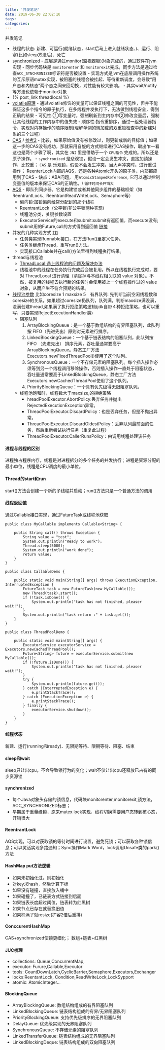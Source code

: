 ```yaml
---
title: '并发笔记'
date: 2019-06-30 22:02:10
tags:
categories:
---
```

并发笔记
<!--more-->
- 线程的状态: 新建、可运行(就绪状态，start后马上进入就绪状态、)、运行、阻塞(比如sleep方法后)、死亡
- [synchronized](https://juejin.im/post/5b4eec7df265da0fa00a118f)
		- 底层是通过monitor(监视器锁)对象完成的，通过软件在jvm实现
		- 同步代码块是 `monitorenter` 和 `monitorexit`完成，同步方法是通过检查`ACC_SYNCHRONIZED`标识符是否被设置
		- 实现方式是jvm在底层调用操作系统的互斥原语mutex实现，被阻塞的线程会被挂起、等待重新调度，会导致“用户态和内核态”两个态之间来回切换，对性能有较大影响。
		- 其实wait/notify等方法也依赖于monitor对象
- {% post_link threadlocal %}
- [volatile原理](https://www.cnblogs.com/paddix/p/5428507.html)
    	- 通过volatile修饰的变量可以保证线程之间的可见性，但并不能保证这多个指令的原子执行，在多线程并发执行下，无法做到线程安全，得到正确的结果
    	- 可见性:①写变量时，强制刷新到主内存中②修改变量后，强制让其他线程的工作内存中的值失效
    	- 顺序性:指令重排序，通过一组处理器指令，实现对内存操作的顺序限制(理解单例的懒加载的双重锁检查中的新建对象的三个过程)
- [CAS](https://juejin.im/post/5a73cbbff265da4e807783f5) / [参考2](https://www.jianshu.com/p/fb6e91b013cc)
    	- 比较，如果原始值没有被修改过，则更新成新的目标值；如果这一步的CAS没有成功，那就采用自旋的方式继续进行CAS操作，取出乍一看这也是两个步骤了啊，其实在 `JNI` 里是借助于一个 `CPU指令` 完成的。所以还是原子操作。
    	- `synchronized` 是悲观锁，假设一定会发生冲突，直接加锁操作，比较重； `CAS` 是 乐观锁，假设不会发生冲突，当大声冲突时，进行重试操作； ReenterLock内部的AQS，还是各种Atomic开头的原子类，内部都应用到了CAS
    	- 缺点：ABA问题， 用`AtomicStampedReference`, 它可以通过控制变量值的版本来保证CAS的正确性。/ `循环时间长开销大`
- [AQS](https://juejin.im/entry/5ae02a7c6fb9a07ac76e7b70)
    	- 即队列同步器。它是构建锁或者其他同步组件的基础框架（如ReentrantLock、ReentrantReadWriteLock、Semaphore等） 
    - 偏向锁:加锁偏向经常分配到的那个线程
    - ReentrantLock（公平锁\非公平锁两种实现)
	- 线程池分类，关键参数设置
  	- ExecutorService的execute和submit:submit有返回值，而execute没有; submit用的Future,call的方式得到返回值 [链接](http://www.jcodecraeer.com/a/chengxusheji/java/2014/0903/1672.html)
- 并发的几种实现方式 [111](https://www.jianshu.com/p/bdac4e8a6839)
  - 任务类实现Runnable接口，在方法Run()里定义任务。
  - 任务类继承Thread，重写run()方法。
  - 实现接口Callable并在call()方法里得到线程执行结果。
- thread与线程池
  - [ThreadLocal 遇上线程池的问题及解决办法](https://www.cnblogs.com/qifenghao/p/8977378.html)
  - 线程池中的线程在任务执行完成后会被复用，所以在线程执行完成时，要对 ThreadLocal 进行清理（清除掉与本线程相关联的 value 对象）。不然，被复用的线程去执行新的任务时会使用被上一个线程操作过的 value 对象，从而产生不符合预期的结果。
- [线程池参数](https://www.jianshu.com/p/d8cdfd6bc7a4)
  比如coresize 1 maxsize 5　有界队列: 
  先判断当前空闲线程数和coresize的关系，如果超过coresize扔队列，队列满，判断maxsize满没满，没满创建thread,如果满了执行拒绝策略逻辑(jdk自带４种拒绝策略，也可以重写，只要实现RejectExecutionHandler类)
  - 阻塞队列
    1. ArrayBlockingQueue：是一个基于数组结构的有界阻塞队列，此队列按 FIFO（先进先出）原则对元素进行排序。
    2. LinkedBlockingQueue：一个基于链表结构的阻塞队列，此队列按FIFO （先进先出） 排序元素，吞吐量通常要高于ArrayBlockingQueue。静态工厂方法Executors.newFixedThreadPool()使用了这个队列。
    3. SynchronousQueue：一个不存储元素的阻塞队列。每个插入操作必须等到另一个线程调用移除操作，否则插入操作一直处于阻塞状态，吞吐量通常要高于LinkedBlockingQueue，静态工厂方法Executors.newCachedThreadPool使用了这个队列。
    4. PriorityBlockingQueue：一个具有优先级得无限阻塞队列。
  - 线程池饱和时，线程数大于maxsize,的拒绝策略
    - hreadPoolExecutor.AbortPolicy:丢弃任务并抛出RejectedExecutionException异常。
    - ThreadPoolExecutor.DiscardPolicy：也是丢弃任务，但是不抛出异常。
    - ThreadPoolExecutor.DiscardOldestPolicy：丢弃队列最前面的任务，然后重新尝试执行任务（重复此过程）
    - ThreadPoolExecutor.CallerRunsPolicy：由调用线程处理该任务

#### 进程与线程的区别
进程独占程序内存，线程是对进程拆分的多个任务的并发执行；进程是资源分配的最小单位，线程是CPU调度的最小单位。

#### Thread的start和run
start()方法会创建一个新的子线程并启动；run()方法只是一个普通方法的调用

#### 线程返回值
通过Callable接口实现，通过FutureTask或线程池获取

```
public class MyCallable implements Callable<String> {

    public String call() throws Exception {
        String value = "test";
        System.out.println("Ready to work");
        Thread.sleep(5000);
        System.out.println("work done");
        return value;
    }
}

public class CallableDemo {

    public static void main(String[] args) throws ExecutionException, InterruptedException {
        FutureTask task = new FutureTask(new MyCallable());
        new Thread(task).start();
        if (!task.isDone()) {
            System.out.println("task has not finished, pleaser wait!");
        }
        System.out.println("task return :" + task.get());
    }
}

public class ThreadPoolDemo {

    public static void main(String[] args) {
        ExecutorService executorService = Executors.newCachedThreadPool();
        Future<String> future = executorService.submit(new MyCallable());
        if (!future.isDone()) {
            System.out.println("task has not finished, pleaser wait!");
        }
        try {
            System.out.println(future.get());
        } catch (InterruptedException e) {
            e.printStackTrace();
        } catch (ExecutionException e) {
            e.printStackTrace();
        } finally {
            executorService.shutdown();
        }
    }
}
```

#### 线程状态
新建、运行(running和ready)、无限期等待、限期等待、阻塞、结束

#### sleep和wait
sleep只让出cpu，不会导致锁行为的变化；wait不仅让出cpu还释放已占有的同步资源锁

#### synchronized
- 每个Java对象头存储的锁信息，代码块monitorenter,monitorexit,锁方法，ACC_SYNCHRONIZED标志；
- 早期属于重量级锁，原来mutex lock实现，线程切换需要用户态转到核心态，开销很大

#### ReentrantLock
AQS实现，可以对获取锁的等待时间进行设置，避免死锁；可以获取各种锁信息；可以灵活实现多路通知；Sync操作Mark Word，lock调用Unsafe类的park()方法

#### HashMap put方法逻辑
- 如果未初始化过，则初始化
- 对key求hash，然后计算下标
- 如果没有碰撞，直接放入桶中
- 如果碰撞了，已链表方式链接到后面
- 如果链表长度超过阈值，链表转为红黑树
- 如果节点已存在就替换旧值
- 如果桶满了就resize(扩容2倍后重排)

#### ConccurentHashMap
CAS+synchronized使锁更细化； 数组+链表+红黑树

#### JUC梳理
- collections: Queue,ConcurrentMap,
- executor: Furure,Callable,Executor
- tools: CountDownLatch,CyclicBarrier,Semaphore,Executors,Exchanger
- locks:ReentantLock, Condition,ReadWriteLock,LockSypport
- atomic: AtomicInteger...

#### BlockingQueue
- ArrayBlockingQueue: 数组结构组成的有界阻塞队列
- LinkedBlockingQueue: 链表结构组成的有界/无界阻塞队列
- PriorityBlockingQueue: 支持优先级排序的无界阻塞队列
- DelayQueue: 优先级实现的无界阻塞队列
- SynchronousQueue: 不存储元素的阻塞队列
- LinkedTransferQueue: 链表结构组成的无界阻塞队列
- LinkedBlockingDeque: 链表结构组成的双向阻塞队列